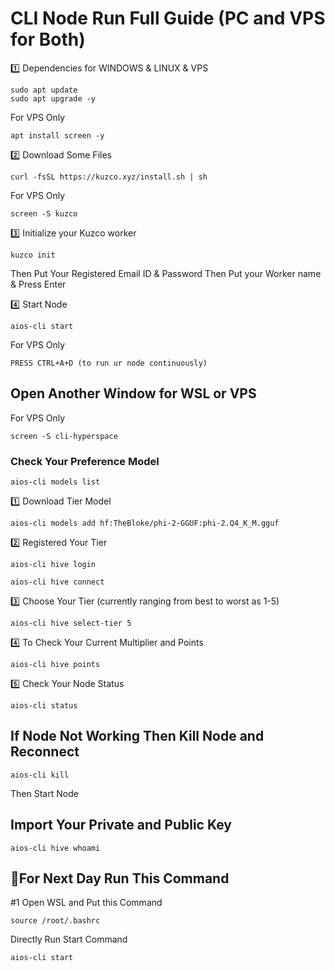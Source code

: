 # CLI Node Run Full Guide (PC and VPS for Both)



1️⃣ Dependencies for WINDOWS & LINUX & VPS
```
sudo apt update
sudo apt upgrade -y
```

For VPS Only
```
apt install screen -y
```

2️⃣ Download Some Files
```
curl -fsSL https://kuzco.xyz/install.sh | sh
```

For VPS Only
```
screen -S kuzco
```

3️⃣ Initialize your Kuzco worker
```
kuzco init
```
Then Put Your Registered Email ID & Password
Then Put your Worker name & Press Enter

4️⃣ Start Node
```
aios-cli start
```

For VPS Only
```
PRESS CTRL+A+D (to run ur node continuously)
```

## Open Another Window for WSL or VPS

For VPS Only
```
screen -S cli-hyperspace
```

### Check Your Preference Model
```
aios-cli models list
```

1️⃣ Download Tier Model 
```
aios-cli models add hf:TheBloke/phi-2-GGUF:phi-2.Q4_K_M.gguf
```

2️⃣ Registered Your Tier
```
aios-cli hive login
```
```
aios-cli hive connect
```

3️⃣ Choose Your Tier (currently ranging from best to worst as 1-5)
```
aios-cli hive select-tier 5
```

4️⃣ To Check Your Current Multiplier and Points
```
aios-cli hive points
```

5️⃣ Check Your Node Status
```
aios-cli status
```

## If Node Not Working Then Kill Node and Reconnect
```
aios-cli kill
```
Then Start Node

## Import Your Private and Public Key
```
aios-cli hive whoami
```

## 🔶For Next Day Run This Command

#1 Open WSL and Put this Command 
```
source /root/.bashrc
```
Directly Run Start Command
```
aios-cli start
```
